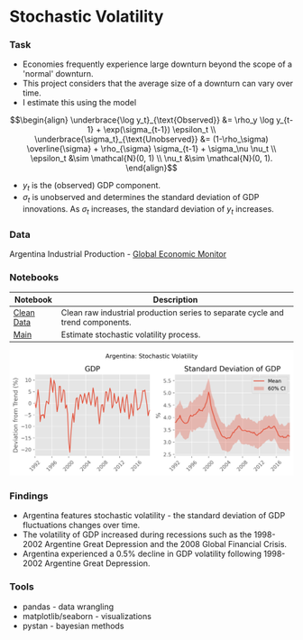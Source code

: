 # Stochastic Volatility


### Task
- Economies frequently experience large downturn beyond the scope of a 'normal' downturn.
- This project considers that the average size of a downturn can vary over time. 
- I estimate this using the model

```math
\begin{align}
\underbrace{\log y_t}_{\text{Observed}} &= \rho_y \log y_{t-1} + \exp(\sigma_{t-1}) \epsilon_t \\
\underbrace{\sigma_t}_{\text{Unobserved}} &= (1-\rho_\sigma) \overline{\sigma} + \rho_{\sigma} \sigma_{t-1} + \sigma_\nu \nu_t \\
\epsilon_t &\sim \mathcal{N}(0, 1) \\
\nu_t &\sim \mathcal{N}(0, 1).
\end{align}
```
- $y_t$ is the (observed) GDP component.
- $\sigma_t$ is unobserved and determines the standard deviation of GDP innovations. As $\sigma_t$ increases, the standard deviation of $y_t$ increases.

### Data
Argentina Industrial Production - [Global Economic Monitor](https://databank.worldbank.org/source/global-economic-monitor-(gem))

### Notebooks
| Notebook | Description |
| --- | --- | 
|[Clean Data](./notebooks/01_clean_data.ipynb) | Clean raw industrial production series to separate cycle and trend components. | 
|[Main](./notebooks/02_main.ipynb) | Estimate stochastic volatility process. | 

![blah](./fig/argentina_stochastic_volatility.png)

### Findings
- Argentina features stochastic volatility - the standard deviation of GDP fluctuations changes over time. 
- The volatility of GDP increased during recessions such as the 1998-2002 Argentine Great Depression and the 2008 Global Financial Crisis.
- Argentina experienced a 0.5% decline in GDP volatility following 1998-2002 Argentine Great Depression. 

### Tools
- pandas - data wrangling
- matplotlib/seaborn - visualizations
- pystan - bayesian methods
